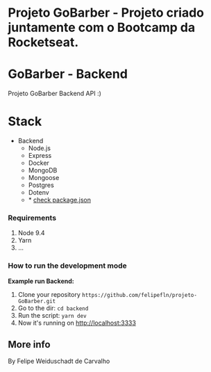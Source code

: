 # Projeto GoBarber - Projeto criado juntamente com o Bootcamp da Rocketseat.

# GoBarber - Backend

<p align="center">

Projeto GoBarber Backend API :)

# Stack

- Backend
  - Node.js
  - Express
  - Docker
  - MongoDB
  - Mongoose
  - Postgres
  - Dotenv
  - \* [check package.json](/package.json)

### Requirements

1. Node 9.4
1. Yarn
1. ...

### How to run the development mode
<step-by-step>

**Example run Backend:**
1. Clone your repository `https://github.com/felipefln/projeto-GoBarber.git`
2. Go to the dir: `cd backend`
3. Run the script: `yarn dev`
4. Now it's running on [http://localhost:3333](http://localhost:3333)


## More info

By Felipe Weiduschadt de Carvalho
